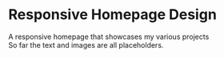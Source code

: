 # Responsive Homepage Design
A responsive homepage that showcases my various projects  
So far the text and images are all placeholders.
